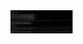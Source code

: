 <img src="https://raw.githubusercontent.com/BuhHunter/python-automated-security-testing/refs/heads/main/start.jpeg" alt="GitHub Logo" width="100">
